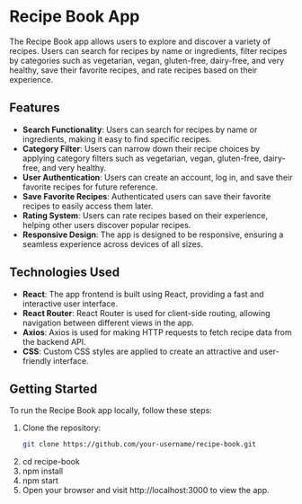# Recipe Book App

The Recipe Book app allows users to explore and discover a variety of recipes. Users can search for recipes by name or ingredients, filter recipes by categories such as vegetarian, vegan, gluten-free, dairy-free, and very healthy, save their favorite recipes, and rate recipes based on their experience.

## Features

- **Search Functionality**: Users can search for recipes by name or ingredients, making it easy to find specific recipes.
- **Category Filter**: Users can narrow down their recipe choices by applying category filters such as vegetarian, vegan, gluten-free, dairy-free, and very healthy.
- **User Authentication**: Users can create an account, log in, and save their favorite recipes for future reference.
- **Save Favorite Recipes**: Authenticated users can save their favorite recipes to easily access them later.
- **Rating System**: Users can rate recipes based on their experience, helping other users discover popular recipes.
- **Responsive Design**: The app is designed to be responsive, ensuring a seamless experience across devices of all sizes.

## Technologies Used

- **React**: The app frontend is built using React, providing a fast and interactive user interface.
- **React Router**: React Router is used for client-side routing, allowing navigation between different views in the app.
- **Axios**: Axios is used for making HTTP requests to fetch recipe data from the backend API.
- **CSS**: Custom CSS styles are applied to create an attractive and user-friendly interface.

## Getting Started

To run the Recipe Book app locally, follow these steps:

1. Clone the repository:
   ```bash
   git clone https://github.com/your-username/recipe-book.git
2. cd recipe-book
3. npm install
4. npm start
5. Open your browser and visit http://localhost:3000 to view the app.


